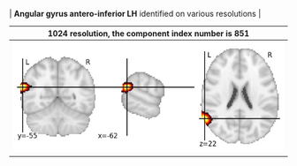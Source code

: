 


| **Angular gyrus antero-inferior LH** identified on various resolutions |

| 1024 resolution, the component index number is 851|  
|:---:|  
| ![Component 1024](../1024/final/851.jpg "From component 1024: Angular gyrus antero-inferior LH") |